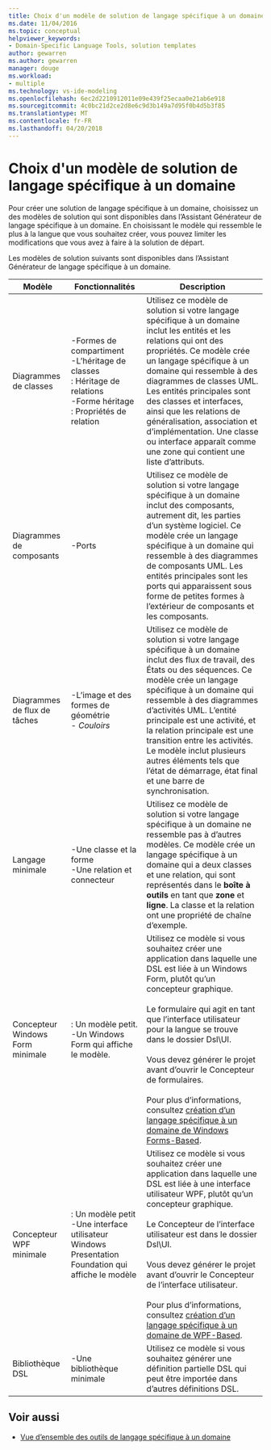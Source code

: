 ```yaml
---
title: Choix d'un modèle de solution de langage spécifique à un domaine
ms.date: 11/04/2016
ms.topic: conceptual
helpviewer_keywords:
- Domain-Specific Language Tools, solution templates
author: gewarren
ms.author: gewarren
manager: douge
ms.workload:
- multiple
ms.technology: vs-ide-modeling
ms.openlocfilehash: 6ec2d2210912011e09e439f25ecaa0e21ab6e918
ms.sourcegitcommit: 4c0bc21d2ce2d8e6c9d3b149a7d95f0b4d5b3f85
ms.translationtype: MT
ms.contentlocale: fr-FR
ms.lasthandoff: 04/20/2018
---
```

# <a name="choosing-a-domain-specific-language-solution-template"></a>Choix d'un modèle de solution de langage spécifique à un domaine
Pour créer une solution de langage spécifique à un domaine, choisissez un des modèles de solution qui sont disponibles dans l’Assistant Générateur de langage spécifique à un domaine. En choisissant le modèle qui ressemble le plus à la langue que vous souhaitez créer, vous pouvez limiter les modifications que vous avez à faire à la solution de départ.

 Les modèles de solution suivants sont disponibles dans l’Assistant Générateur de langage spécifique à un domaine.

|Modèle|Fonctionnalités|Description|
|--------------|--------------|-----------------|
|Diagrammes de classes|-Formes de compartiment<br />-L’héritage de classes<br />: Héritage de relations<br />-Forme héritage<br />: Propriétés de relation|Utilisez ce modèle de solution si votre langage spécifique à un domaine inclut les entités et les relations qui ont des propriétés. Ce modèle crée un langage spécifique à un domaine qui ressemble à des diagrammes de classes UML. Les entités principales sont des classes et interfaces, ainsi que les relations de généralisation, association et d’implémentation. Une classe ou interface apparaît comme une zone qui contient une liste d’attributs.|
|Diagrammes de composants|-Ports|Utilisez ce modèle de solution si votre langage spécifique à un domaine inclut des composants, autrement dit, les parties d’un système logiciel. Ce modèle crée un langage spécifique à un domaine qui ressemble à des diagrammes de composants UML. Les entités principales sont les ports qui apparaissent sous forme de petites formes à l’extérieur de composants et les composants.|
|Diagrammes de flux de tâches|-L’image et des formes de géométrie<br />-   *Couloirs*|Utilisez ce modèle de solution si votre langage spécifique à un domaine inclut des flux de travail, des États ou des séquences. Ce modèle crée un langage spécifique à un domaine qui ressemble à des diagrammes d’activités UML. L’entité principale est une activité, et la relation principale est une transition entre les activités. Le modèle inclut plusieurs autres éléments tels que l’état de démarrage, état final et une barre de synchronisation.|
|Langage minimale|-Une classe et la forme<br />-Une relation et connecteur|Utilisez ce modèle de solution si votre langage spécifique à un domaine ne ressemble pas à d’autres modèles. Ce modèle crée un langage spécifique à un domaine qui a deux classes et une relation, qui sont représentés dans le **boîte à outils** en tant que **zone** et **ligne**. La classe et la relation ont une propriété de chaîne d’exemple.|
|Concepteur Windows Form minimale|: Un modèle petit.<br />-Un Windows Form qui affiche le modèle.|Utilisez ce modèle si vous souhaitez créer une application dans laquelle une DSL est liée à un Windows Form, plutôt qu’un concepteur graphique.<br /><br /> Le formulaire qui agit en tant que l’interface utilisateur pour la langue se trouve dans le dossier Dsl\UI.<br /><br /> Vous devez générer le projet avant d’ouvrir le Concepteur de formulaires.<br /><br /> Pour plus d’informations, consultez [création d’un langage spécifique à un domaine de Windows Forms-Based](../modeling/creating-a-windows-forms-based-domain-specific-language.md).|
|Concepteur WPF minimale|: Un modèle petit<br />-Une interface utilisateur Windows Presentation Foundation qui affiche le modèle|Utilisez ce modèle si vous souhaitez créer une application dans laquelle une DSL est liée à une interface utilisateur WPF, plutôt qu’un concepteur graphique.<br /><br /> Le Concepteur de l’interface utilisateur est dans le dossier Dsl\UI.<br /><br /> Vous devez générer le projet avant d’ouvrir le Concepteur de l’interface utilisateur.<br /><br /> Pour plus d’informations, consultez [création d’un langage spécifique à un domaine de WPF-Based](../modeling/creating-a-wpf-based-domain-specific-language.md).|
|Bibliothèque DSL|-Une bibliothèque minimale|Utilisez ce modèle si vous souhaitez générer une définition partielle DSL qui peut être importée dans d’autres définitions DSL.|

## <a name="see-also"></a>Voir aussi

- [Vue d’ensemble des outils de langage spécifique à un domaine](../modeling/overview-of-domain-specific-language-tools.md)
